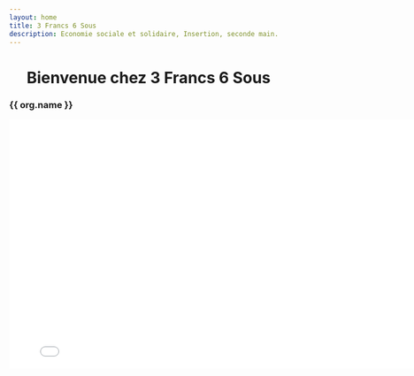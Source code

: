 ```yaml
---
layout: home
title: 3 Francs 6 Sous
description: Economie sociale et solidaire, Insertion, seconde main.
---
```

<h1 style="text-align: center;">Bienvenue chez 3 Francs 6 Sous</h1>

<div class="row">
    <div class="col d-flex justify-content-center">
            <h3 class="alt-h3 mb-3">{{ org.name }}</h3>
            <div class="embed-responsive embed-responsive-16by9">
              <iframe class="embed-responsive-item" width="800" height="450" src="//embed.francetv.fr/f5fece7ada41513e215e5a709ac5e06b" frameborder="0" scrolling="no" allowfullscreen></iframe>
            </div>
          </div>
</div>
